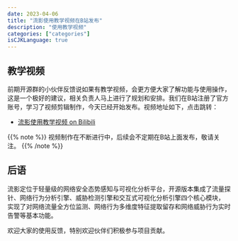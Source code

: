 ```yaml
---
date: 2023-04-06
title: "流影使用教学视频在B站发布"
description: "使用教学视频"
categories: ["categories"]
isCJKLanguage: true
---
```


## 教学视频
前期开源群的小伙伴反馈说如果有教学视频，会更方便大家了解功能与使用操作，这是一个极好的建议，相关负责人马上进行了规划和安排。我们在B站注册了官方账号，学习了视频剪辑制作，今天已经开始发布。视频地址如下，点击跳转：
- [流影使用教学视频 on Bilibili](https://space.bilibili.com/3493262893517732)


{{% note %}}
视频制作在不断进行中，后续会不定期在B站上面发布，敬请关注。
{{% /note %}}

## 后语
流影定位于轻量级的网络安全态势感知与可视化分析平台，开源版本集成了流量探针、网络行为分析引擎、威胁检测引擎和交互式可视化分析引擎四个核心模块，
实现了对网络流量全方位监测、网络行为多维度特征提取留存和网络威胁行为实时告警等基本功能。

欢迎大家的使用反馈，特别欢迎伙伴们积极参与项目贡献。